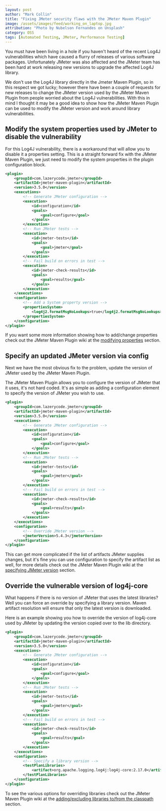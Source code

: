 ```yaml
---
layout: post
author: "Mark Collin"
title: "Fixing JMeter security flaws with the JMeter Maven Plugin"
image: /assets/images/feed/working_on_laptop.jpg
attribution: "Photo by Nubelson Fernandes on Unsplash"
category: OSS
tags: [Automated Testing, JMeter, Performance Testing]
---
```


You must have been living in a hole if you haven't heard of the recent Log4J vulnerabilities which have caused a flurry of releases of various software packages.  Unfortunately JMeter was also affected and the JMeter team has been hard at work releasing new versions to upgrade the affected Log4J library.  

We don't use the Log4J library directly in the Jmeter Maven Plugin, so in this respect we got lucky; however there have been a couple of requests for new releases to change the JMeter version used by the JMeter Maven Plugin from people worried about the Log4J vulnerabilities.  With this in mind I thought it may be a good idea to show how the JMeter Maven Plugin can be used to modify the JMeter version and work around library vulnerabilities.  

## Modify the system properties used by JMeter to disable the vulnerability

For this Log4J vulnerability, there is a workaround that will allow you to disable it a properties setting.  This is a straight forward fix with the JMeter Maven Plugin, we just need to modify the system properties in the plugin configuration block.

```xml
<plugin>
    <groupId>com.lazerycode.jmeter</groupId>
    <artifactId>jmeter-maven-plugin</artifactId>
    <version>3.5.0</version>
    <executions>
        <!-- Generate JMeter configuration -->
        <execution>
            <id>configuration</id>
            <goals>
                <goal>configure</goal>
            </goals>
        </execution>
        <!-- Run JMeter tests -->
        <execution>
            <id>jmeter-tests</id>
            <goals>
                <goal>jmeter</goal>
            </goals>
        </execution>
        <!-- Fail build on errors in test -->
        <execution>
            <id>jmeter-check-results</id>
            <goals>
                <goal>results</goal>
            </goals>
        </execution>
    </executions>
    <configuration>
        <!-- Add a System property version -->
        <propertiesSystem>
            <log4j2.formatMsgNoLookups>true</log4j2.formatMsgNoLookups>
        </propertiesSystem>
    </configuration>
</plugin>
```

If you want some more information showing how to add/change properties check out the JMeter Maven Plugin wiki at the [modifying properties](https://github.com/jmeter-maven-plugin/jmeter-maven-plugin/wiki/Modifying-Properties) section.

## Specify an updated JMeter version via config

Next we have the most obvious fix to the problem, update the version of JMeter used by the JMeter Maven Plugin.  

The JMeter Maven Plugin allows you to configure the version of JMeter that it uses, it's not hard coded.  It's as simple as adding a configuration element to specify the version of JMeter you wish to use.

```xml
<plugin>
    <groupId>com.lazerycode.jmeter</groupId>
    <artifactId>jmeter-maven-plugin</artifactId>
    <version>3.5.0</version>
    <executions>
        <!-- Generate JMeter configuration -->
        <execution>
            <id>configuration</id>
            <goals>
                <goal>configure</goal>
            </goals>
        </execution>
        <!-- Run JMeter tests -->
        <execution>
            <id>jmeter-tests</id>
            <goals>
                <goal>jmeter</goal>
            </goals>
        </execution>
        <!-- Fail build on errors in test -->
        <execution>
            <id>jmeter-check-results</id>
            <goals>
                <goal>results</goal>
            </goals>
        </execution>
    </executions>
    <configuration>
        <!-- Override JMeter version -->
        <jmeterVersion>5.4.3</jmeterVersion>
    </configuration>
</plugin>
```

This can get more complicated if the list of artifacts JMeter supplies changes, but it's fine you can use configuration to specify the artifact list as well, for more details check out the JMeter Maven Plugin wiki at the [specifying JMeter version](https://github.com/jmeter-maven-plugin/jmeter-maven-plugin/wiki/Specifying-JMeter-Version) section.

## Override the vulnerable version of log4j-core

What happens if there is no version of JMeter that uses the latest libraries?  Well you can force an override by specifying a library version.  Maven artifact resolution will ensure that only the latest version is downloaded.

Here is an example showing you how to override the version of log4j-core used by JMeter by updating the version copied over to the lib directory.

```xml
<plugin>
    <groupId>com.lazerycode.jmeter</groupId>
    <artifactId>jmeter-maven-plugin</artifactId>
    <version>3.5.0</version>
    <executions>
        <!-- Generate JMeter configuration -->
        <execution>
            <id>configuration</id>
            <goals>
                <goal>configure</goal>
            </goals>
        </execution>
        <!-- Run JMeter tests -->
        <execution>
            <id>jmeter-tests</id>
            <goals>
                <goal>jmeter</goal>
            </goals>
        </execution>
        <!-- Fail build on errors in test -->
        <execution>
            <id>jmeter-check-results</id>
            <goals>
                <goal>results</goal>
            </goals>
        </execution>
    </executions>
    <configuration>
        <!-- Specify a library version -->
        <testPlanLibraries>
            <artifact>org.apache.logging.log4j:log4j-core:2.17.0</artifact>
        </testPlanLibraries>
    </configuration>
</plugin>
```

To see the various options for overriding libraries check out the JMeter Maven Plugin wiki at the [adding/excluding libraries to/from the classpath](https://github.com/jmeter-maven-plugin/jmeter-maven-plugin/wiki/Adding-Excluding-libraries-to-from-the-classpath) section.
